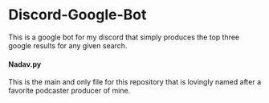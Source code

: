 # Discord-Google-Bot
This is a google bot for my discord that simply produces the top three google results for any given search.

#### Nadav.py
This is the main and only file for this repository that is lovingly named after a favorite podcaster producer of mine.
